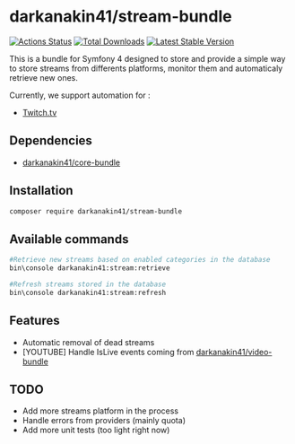 # darkanakin41/stream-bundle

[![Actions Status](https://github.com/darkanakin41/stream-bundle/workflows/Quality/badge.svg)](https://github.com/darkanakin41/stream-bundle/actions)
[![Total Downloads](https://poser.pugx.org/darkanakin41/stream-bundle/downloads.svg)](https://packagist.org/packages/darkanakin41/stream-bundle) 
[![Latest Stable Version](https://poser.pugx.org/darkanakin41/stream-bundle/v/stable.svg)](https://packagist.org/packages/darkanakin41/stream-bundle)

This is a bundle for Symfony 4 designed to store and provide a simple way to store streams from differents platforms, monitor them and automaticaly retrieve new ones.

Currently, we support automation for : 
* [Twitch.tv](https://www.twitch.tv)

## Dependencies

* [darkanakin41/core-bundle](https://github.com/darkanakin41/core-bundle)

## Installation

```bash
composer require darkanakin41/stream-bundle
```

## Available commands

```bash
#Retrieve new streams based on enabled categories in the database
bin\console darkanakin41:stream:retrieve 

#Refresh streams stored in the database
bin\console darkanakin41:stream:refresh 
```

## Features 
* Automatic removal of dead streams
* [YOUTUBE] Handle IsLive events coming from [darkanakin41/video-bundle](https://github.com/darkanakin41/video-bundle)

## TODO 
* Add more streams platform in the process
* Handle errors from providers (mainly quota)
* Add more unit tests (too light right now)
